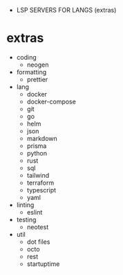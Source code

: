 - LSP SERVERS FOR LANGS (extras)

# extras

- coding
  - neogen
- formatting
  - prettier
- lang
  - docker
  - docker-compose
  - git
  - go
  - helm
  - json
  - markdown
  - prisma
  - python
  - rust
  - sql
  - tailwind
  - terraform
  - typescript
  - yaml
- linting
  - eslint
- testing
  - neotest
- util
  - dot files
  - octo
  - rest
  - startuptime
